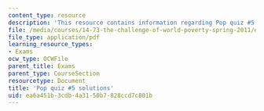 ```yaml
---
content_type: resource
description: 'This resource contains information regarding Pop quiz #5 solutions.'
file: /media/courses/14-73-the-challenge-of-world-poverty-spring-2011/ea6a451b3cdb4a3150b7828ccd7c801b_MIT14_73S11_quiz5_sol.pdf
file_type: application/pdf
learning_resource_types:
- Exams
ocw_type: OCWFile
parent_title: Exams
parent_type: CourseSection
resourcetype: Document
title: 'Pop quiz #5 solutions'
uid: ea6a451b-3cdb-4a31-50b7-828ccd7c801b
---
```

